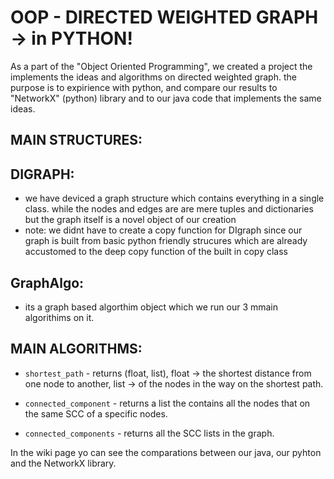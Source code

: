 # OOP - DIRECTED WEIGHTED GRAPH -> in PYTHON!
As a part of the "Object Oriented Programming", we created a project the implements the ideas and algorithms on directed weighted graph. the purpose is to expirience with python, and compare our results to "NetworkX" (python) library and to our java code that implements the same ideas.
## MAIN STRUCTURES:
## DIGRAPH:
- we have deviced a graph structure which contains everything in a single class. while the nodes and edges are are mere tuples and dictionaries but the graph itself is a novel object of our creation
- note: we didnt have to create a copy function for DIgraph since our graph is built from basic python friendly strucures which are already accustomed to the deep copy function of the built in copy class
## GraphAlgo:
- its a graph based algorthim object which we run our 3 mmain algorithims on it.
## MAIN ALGORITHMS:
- `shortest_path` - returns (float, list), float -> the shortest distance from one node to another, list -> of the nodes in the way on the shortest path.

- `connected_component` - returns a list the contains all the nodes that on the same SCC of a specific nodes.

- `connected_components` - returns all the SCC lists in the graph.

In the wiki page yo can see the comparations between our java, our pyhton and the NetworkX library.
